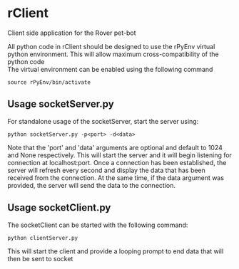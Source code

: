 # rClient
Client side application for the Rover pet-bot

 All python code in rClient should be designed to use the rPyEnv virtual python environment. This will allow maximum cross-compatibility of the python code  
 The virtual environment can be enabled using the following command
 ```
 source rPyEnv/bin/activate
 ```

## Usage socketServer.py

 For standalone usage of the socketServer, start the server using:
 ```
 python socketServer.py -p<port> -d<data>
 ```
 Note that the 'port' and 'data' arguments are optional and default to 1024 and None respectively.
 This will start the server and it will begin listening for connection at localhost:port. Once a connection has been established, the server will refresh every second and display the data that has been received from the connection. At the same time, if the data argument was provided, the server will send the data to the connection.

## Usage socketClient.py
The socketClient can be started with the following command:
 ```
 python clientServer.py
 ```
 This will start the client and provide a looping prompt to end data that will then be sent to socket
 
